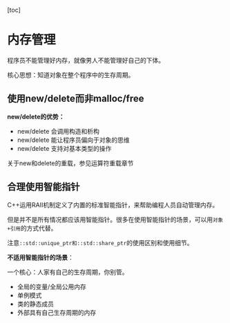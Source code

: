[toc]

# 内存管理

程序员不能管理好内存，就像男人不能管理好自己的下体。

核心思想：知道对象在整个程序中的生存周期。

## 使用new/delete而非malloc/free

**new/delete的优势：**

- new/delete 会调用构造和析构
- new/delete 能让程序员偏向于对象的思维
- new/delete 支持对基本类型的操作

关于new和delete的重载，参见运算符重载章节

## 合理使用智能指针

C++运用RAII机制定义了内置的标准智能指针，来帮助编程人员自动管理内存。

但是并不是所有情况都应该用智能指针。很多在使用智能指针的场景，可以用`对象+引用`的方式代替。

注意`::std::unique_ptr和::std::share_ptr`的使用区别和使用细节。

**不适用智能指针的场景**：

一个核心：人家有自己的生存周期，你别管。

- 全局的变量/全局公用内存
- 单例模式
- 类的静态成员
- 外部具有自己生存周期的内存

